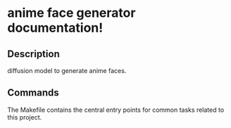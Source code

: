 # anime face generator documentation!

## Description

diffusion model to generate anime faces.

## Commands

The Makefile contains the central entry points for common tasks related to this project.


